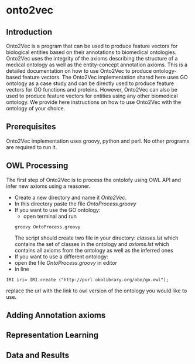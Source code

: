 # onto2vec
## Introduction
Onto2Vec is a program that can be used to produce feature vectors for biological entities based on their annotations to biomedical ontologies. Onto2Vec uses the integrity of the axioms describing the structure of a medical ontology as well as the entity-concept annotation axioms. 
This is a detailed documentation on how to use Onto2Vec to produce ontology-based feature vectors. The Onto2Vec implementation shared here uses GO ontology as a case study and can be directly used to produce feature vectors for GO functions and proteins. However, Onto2Vec can also be used to produce feature vectors for entities using any other biomedical ontology. We provide here instructions on how to use Onto2Vec with the ontology of your choice.
## Prerequisites
Onto2Vec implementation uses groovy, python and perl. No other programs are required to run it.
## OWL Processing 
The first step of Onto2Vec is to process the ontolofy using OWL API and infer new axioms using a reasoner. 
- Create a new directory and name it *Onto2Vec*.
- In this directory paste the file *OntoProcess.groovy*
- If you want to use the GO ontology:
  - open terminal and run 
  ```
  groovy OntoProcess.groovy
  ```
  The script should create two file in your directory: *classes.lst* which contains the set of classes in the ontology and  *axioms.lst* which contains all axioms from the ontology as well as the inferred ones
 - If you want to use a different ontology:
  - open the file *OntoProcess.groovy* in editor
  - in line 
  ```
  IRI iri= IRI.create ("http://purl.obolibrary.org/obo/go.owl");
  ```
  replace the url with the link to owl version of the ontology you would like to use.
  
## Adding Annotation axioms 
## Representation Learning 
## Data and Results
